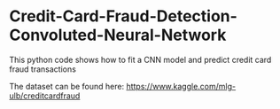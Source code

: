 # Credit-Card-Fraud-Detection-Convoluted-Neural-Network

This python code shows how to fit a CNN model and predict credit card fraud transactions

The dataset can be found here:
https://www.kaggle.com/mlg-ulb/creditcardfraud
